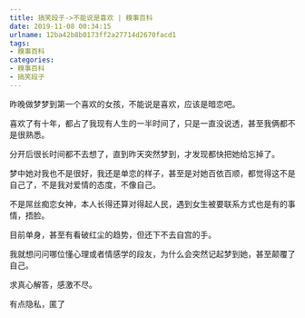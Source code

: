 ```yaml
---
title: 搞笑段子->不能说是喜欢 | 糗事百科
date: 2019-11-08 00:34:15
urlname: 12ba42b8b0173ff2a27714d2670facd1
tags: 
- 糗事百科
categories:
- 糗事百科
- 搞笑段子
---
```

昨晚做梦梦到第一个喜欢的女孩，不能说是喜欢，应该是暗恋吧。

喜欢了有十年，都占了我现有人生的一半时间了，只是一直没说透，甚至我俩都不是很熟悉。

分开后很长时间都不去想了，直到昨天突然梦到，才发现都快把她给忘掉了。

梦中她对我也不是很好，我还是单恋的样子，甚至是对她百依百顺，都觉得这不是自己了，不是我对爱情的态度，不像自己。

不是屌丝痴恋女神，本人长得还算对得起人民，遇到女生被要联系方式也是有的事情，捂脸。

目前单身，甚至有看破红尘的趋势，但还下不去自宫的手。

我就想问问哪位懂心理或者情感学的段友，为什么会突然记起梦到她，甚至颠覆了自己。

求真心解答，感激不尽。

有点隐私，匿了


